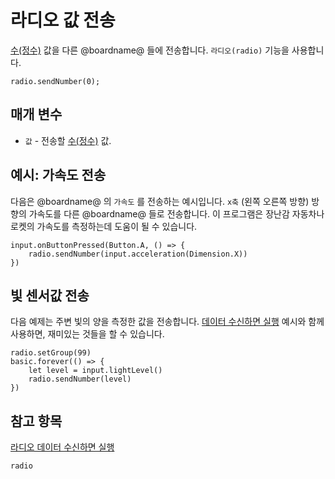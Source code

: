 # 라디오 값 전송

[수(정수)](/types/number) 값을 다른 @boardname@ 들에 전송합니다. `라디오(radio)` 기능을 사용합니다.

```sig
radio.sendNumber(0);
```

## 매개 변수

* `값` - 전송할 [수(정수)](/types/number) 값.

## 예시: 가속도 전송

다음은 @boardname@ 의 `가속도` 를 전송하는 예시입니다. `x축` (왼쪽 오른쪽 방향) 방향의 가속도를 다른 @boardname@ 들로 전송합니다. 이 프로그램은 장난감 자동차나 로켓의 가속도를 측정하는데 도움이 될 수 있습니다.

```blocks
input.onButtonPressed(Button.A, () => {
    radio.sendNumber(input.acceleration(Dimension.X))
})
```

## 빛 센서값 전송

다음 예제는 주변 빛의 양을 측정한 값을 전송합니다. [데이터 수신하면 실행](/reference/radio/on-data-packet-received) 예시와 함께 사용하면, 재미있는 것들을 할 수 있습니다.

```blocks
radio.setGroup(99)
basic.forever(() => {
    let level = input.lightLevel()
    radio.sendNumber(level)
})
```

## 참고 항목

[라디오 데이터 수신하면 실행](/reference/radio/on-data-packet-received)

```package
radio
```